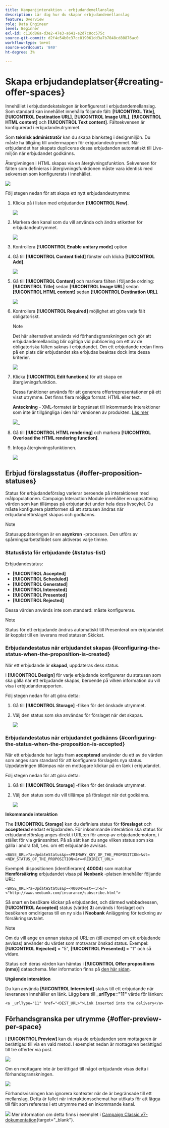 ```yaml
---
title: Kampanjinteraktion - erbjudandemellanslag
description: Lär dig hur du skapar erbjudandemellanslag
feature: Overview
role: Data Engineer
level: Beginner
exl-id: c116d86a-d3e2-47e3-a641-e2d7c8cc575c
source-git-commit: d2f4e54b0c37cc019061dd3a7b7048cd80876ac0
workflow-type: tm+mt
source-wordcount: '840'
ht-degree: 3%

---
```


# Skapa erbjudandeplatser{#creating-offer-spaces}

Innehållet i erbjudandekatalogen är konfigurerat i erbjudandemellanslag. Som standard kan innehållet innehålla följande fält: **[!UICONTROL Title]**, **[!UICONTROL Destination URL]**, **[!UICONTROL Image URL]**, **[!UICONTROL HTML content]** och **[!UICONTROL Text content]**. Fältsekvensen är konfigurerad i erbjudandeutrymmet.

Som **teknisk administratör** kan du skapa blanksteg i designmiljön. Du måste ha tillgång till undermappen för erbjudandeutrymmet. När erbjudandet har skapats dupliceras dessa erbjudanden automatiskt till Live-miljön när erbjudandet godkänns.

Återgivningen i HTML skapas via en återgivningsfunktion. Sekvensen för fälten som definieras i återgivningsfunktionen måste vara identisk med sekvensen som konfigurerats i innehållet.

![](assets/offer_space_create_009.png)

Följ stegen nedan för att skapa ett nytt erbjudandeutrymme:

1. Klicka på i listan med erbjudanden **[!UICONTROL New]**.

   ![](assets/offer_space_create_001.png)

1. Markera den kanal som du vill använda och ändra etiketten för erbjudandeutrymmet.

   ![](assets/offer_space_create_002.png)

1. Kontrollera **[!UICONTROL Enable unitary mode]** option

1. Gå till **[!UICONTROL Content field]** fönster och klicka **[!UICONTROL Add]**.

   ![](assets/offer_space_create_003.png)

1. Gå till **[!UICONTROL Content]** och markera fälten i följande ordning: **[!UICONTROL Title]** sedan **[!UICONTROL Image URL]** sedan **[!UICONTROL HTML content]** sedan **[!UICONTROL Destination URL]**.

   ![](assets/offer_space_create_004.png)

1. Kontrollera **[!UICONTROL Required]** möjlighet att göra varje fält obligatoriskt.

   >[!NOTE]
   >
   >Det här alternativet används vid förhandsgranskningen och gör att erbjudandemellanslag blir ogiltiga vid publicering om ett av de obligatoriska fälten saknas i erbjudandet. Om ett erbjudande redan finns på en plats där erbjudandet ska erbjudas beaktas dock inte dessa kriterier.

   ![](assets/offer_space_create_005.png)

1. Klicka **[!UICONTROL Edit functions]** för att skapa en återgivningsfunktion.

   Dessa funktioner används för att generera offertrepresentationer på ett visst utrymme. Det finns flera möjliga format: HTML eller text.

   **Anteckning** - XML-formatet är begränsat till inkommande interaktioner som inte är tillgängliga i den här versionen av produkten. [Läs mer](../start/capability-matrix.md#gs-unavailable-features)

   ![](assets/offer_space_create_006.png)_

1. Gå till **[!UICONTROL HTML rendering]** och markera **[!UICONTROL Overload the HTML rendering function]**.
1. Infoga återgivningsfunktionen.

   ![](assets/offer_space_create_007.png)

## Erbjud förslagsstatus {#offer-proposition-statuses}

Status för erbjudandeförslag varierar beroende på interaktionen med målpopulationen. Campaign Interaction Module innehåller en uppsättning värden som kan tillämpas på erbjudandet under hela dess livscykel. Du måste konfigurera plattformen så att statusen ändras när erbjudandeförslaget skapas och godkänns.

>[!NOTE]
>
>Statusuppdateringen är en **asynkron** -processen. Den utförs av spårningsarbetsflödet som aktiveras varje timme.

### Statuslista för erbjudande {#status-list}

Erbjudandestatus:

* **[!UICONTROL Accepted]**
* **[!UICONTROL Scheduled]**
* **[!UICONTROL Generated]**
* **[!UICONTROL Interested]**
* **[!UICONTROL Presented]**
* **[!UICONTROL Rejected]**

Dessa värden används inte som standard: måste konfigureras.

>[!NOTE]
>
>Status för ett erbjudande ändras automatiskt till Presenterat om erbjudandet är kopplat till en leverans med statusen Skickat.

### Erbjudandestatus när erbjudandet skapas {#configuring-the-status-when-the-proposition-is-created}

När ett erbjudande är **skapad**, uppdateras dess status.

I **[!UICONTROL Design]** för varje erbjudande konfigurerar du statusen som ska gälla när ett erbjudande skapas, beroende på vilken information du vill visa i erbjudanderapporten.

Följ stegen nedan för att göra detta:

1. Gå till **[!UICONTROL Storage]** -fliken för det önskade utrymmet.
1. Välj den status som ska användas för förslaget när det skapas.

   ![](assets/offer_update_status_001.png)

### Erbjudandestatus när erbjudandet godkänns {#configuring-the-status-when-the-proposition-is-accepted}

När ett erbjudande har lagts fram **accepterad** använder du ett av de värden som anges som standard för att konfigurera förslagets nya status. Uppdateringen tillämpas när en mottagare klickar på en länk i erbjudandet.

Följ stegen nedan för att göra detta:

1. Gå till **[!UICONTROL Storage]** -fliken för det önskade utrymmet.
1. Välj den status som du vill tillämpa på förslaget när det godkänns.

   ![](assets/offer_update_status_002.png)


**Inkommande interaktion**

The **[!UICONTROL Storage]** kan du definiera status för **föreslaget** och **accepterad** endast erbjudanden. För inkommande interaktion ska status för erbjudandeförslag anges direkt i URL:en för anrop av erbjudandemotorn, i stället för via gränssnittet. På så sätt kan du ange vilken status som ska gälla i andra fall, t.ex. om ett erbjudande avvisas.

```
<BASE_URL>?a=UpdateStatus&p=<PRIMARY_KEY_OF_THE_PROPOSITION>&st=<NEW_STATUS_OF_THE_PROPOSITION>&r=<REDIRECT_URL>
```

Exempel: dispositionen (identifieraren) **40004**) som matchar **Hemförsäkring** erbjudandet visas på **Neobank** -platsen innehåller följande URL:

```
<BASE_URL>?a=UpdateStatus&p=<40004>&st=<3>&r=<"http://www.neobank.com/insurance/subscribe.html">
```

Så snart en besökare klickar på erbjudandet, och därmed webbadressen, **[!UICONTROL Accepted]** status (värde) **3**) används i förslaget och besökaren omdirigeras till en ny sida i **Neobank** Anläggning för teckning av försäkringsavtalet.

>[!NOTE]
>
>Om du vill ange en annan status på URL:en (till exempel om ett erbjudande avvisas) använder du värdet som motsvarar önskad status. Exempel: **[!UICONTROL Rejected]** = &quot;5&quot;, **[!UICONTROL Presented]** = &quot;1&quot; och så vidare.
>
>Status och deras värden kan hämtas i **[!UICONTROL Offer propositions (nms)]** dataschema. Mer information finns på [den här sidan](../dev/create-schema.md).

**Utgående interaktion**

Du kan använda **[!UICONTROL Interested]** status till ett erbjudande när leveransen innehåller en länk. Lägg bara till **_urlType=&quot;11&quot;** värde för länken:

```
<a _urlType="11" href="<DEST_URL>">Link inserted into the delivery</a>
```

## Förhandsgranska per utrymme {#offer-preview-per-space}

I **[!UICONTROL Preview]** kan du visa de erbjudanden som mottagaren är berättigad till via en vald metod. I exemplet nedan är mottagaren berättigad till tre offerter via post.

![](assets/offer_space_overview_002.png)

Om en mottagare inte är berättigad till något erbjudande visas detta i förhandsgranskningen.

![](assets/offer_space_overview_001.png)


Förhandsvisningen kan ignorera kontexter när de är begränsade till ett mellanslag. Detta är fallet när interaktionsschemat har utökats för att lägga till fält som refereras i ett utrymme med en inkommande kanal.

![](../assets/do-not-localize/book.png)  Mer information om detta finns i exemplet i [Campaign Classic v7-dokumentation](https://experienceleague.adobe.com/docs/campaign-classic/using/managing-offers/advanced-parameters/extension-example.html){target=&quot;_blank&quot;}.